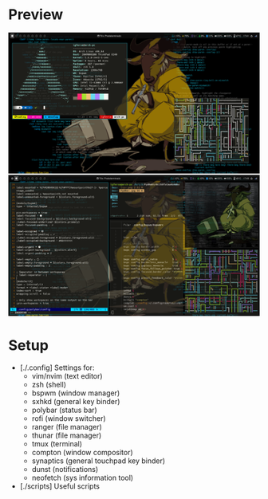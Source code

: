 # Preview
![shot1](pix/screenshot1.png)
![shot2](pix/screenshot2.png)

# Setup

- [./.config] Settings for:
	- vim/nvim (text editor)
	- zsh (shell)
	- bspwm (window manager)
	- sxhkd (general key binder)
	- polybar (status bar)
	- rofi (window switcher)
	- ranger (file manager)
	- thunar (file manager)
	- tmux (terminal)
	- compton (window compositor)
	- synaptics (general touchpad key binder)
	- dunst (notifications)
	- neofetch (sys information tool)
- [./scripts] Useful scripts

